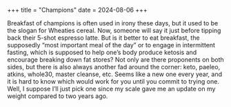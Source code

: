 +++
title = "Champions"
date = 2024-08-06
+++

Breakfast of champions is often used in irony these days, but it used to be the slogan for Wheaties cereal. Now, someone will say it just before tipping back their 5-shot espresso latte. But is it better to eat breakfast, the supposedly “most important meal of the day” or to engage in intermittent fasting, which is supposed to help one’s body produce ketosis and encourage breaking down fat stores? Not only are there proponents on both sides, but there is also always another fad around the corner: keto, paeleo, atkins, whole30, master cleanse, etc.  Seems like a new one every year, and it is hard to know which would work for you until you commit to trying one. Well, I suppose I’ll just pick one since my scale gave me an update on my weight compared to two years ago.
